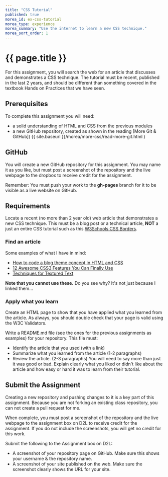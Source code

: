 ```yaml
---
title: "CSS Tutorial"
published: true
morea_id: ex-css-tutorial
morea_type: experience
morea_summary: "Use the internet to learn a new CSS technique."
morea_sort_order: 1
---
```


# {{ page.title }}
For this assignment, you will search the web for an article that discusses and demonstrates a CSS technique.  The tutorial must be recent, published in the last 2 years, and should be different than something covered in the textbook Hands on Practices that we have seen.

## Prerequisites
To complete this assignment you will need:

- a solid understanding of HTML and CSS from the previous modules
- a new GitHub repository, created as shown in the reading [More Git & GitHub]( {{ site.baseurl }}/morea/more-css/read-more-git.html )


## GitHub
You will create a new GitHub repository for this assignment. You may name it as you like, but must post a screenshot of the repository and the live webpage to the dropbox to receive credit for the assignment.

Remember: You must push your work to the __gh-pages__ branch for it to be visible as a live website on GitHub.

## Requirements
Locate a recent (no more than 2 year old) web article that demonstrates a new CSS technique. This must be a blog post or a technical article, **NOT** a just an entire CSS tutorial such as this [W3Schools CSS Borders](http://www.w3schools.com/css/css_border.asp).

### Find an article
Some examples of what I have in mind:

- [How to code a blog theme concept in HTML and CSS](http://line25.com/tutorials/how-to-code-a-blog-theme-concept-in-html-css)
- [12 Awesome CSS3 Features You Can Finally Use](http://tutorialzine.com/2013/10/12-awesome-css3-features-you-can-finally-use/)
- [Techniques for Textured Text](http://tympanus.net/codrops/2013/12/02/techniques-for-creating-textured-text/)

__Note that you cannot use these.__ Do you see why?  It's not just because I linked them...

### Apply what you learn
Create an HTML page to show that you have applied what you learned from the article. As always, you should double check that your page is valid using the W3C Validators.

Write a README.md file (see the ones for the previous assignments as examples) for your repository.  This file must:

- Identify the article that you used (with a link)
- Summarize what you learned from the article (1-2 paragraphs)
- Review the article.  (2-3 paragraphs) You will need to say more than just it was good or bad. Explain clearly what you liked or didn't like about the article and how easy or hard it was to learn from their tutorial.


## Submit the Assignment
Creating a new repository and pushing changes to it is a key part of this assignment.  Because you are not forking an existing class repository, you can not create a pull request for me.

When complete, you must post a screenshot of the repository and the live webpage to the assignment box on D2L to receive credit for the assignment. If you do not include the screenshots, you will get no credit for this work.  

Submit the following to the Assignment box on D2L:

- A screenshot of your repository page on GitHub.  Make sure this shows your username & the repository name.
- A screenshot of your site published on the web.  Make sure the screenshot clearly shows the URL for your site.
